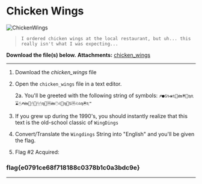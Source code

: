 # Chicken Wings
![ChickenWings](https://i.imgur.com/dHVyLGU.png)
>     I ordered chicken wings at the local restaurant, but uh... this really isn't what I was expecting...  

**Download the file(s) below.**
**Attachments:** [chicken_wings](https://huntress.ctf.games/files/e1b6c6e6b1d8b16e21f9d1ad3ef9afb3/chicken_wings?token=eyJ1c2VyX2lkIjozMDU4LCJ0ZWFtX2lkIjo0MzQsImZpbGVfaWQiOjE5fQ.ZSTm-g.wDPOJ5fGNamX_f17BL2yRorIjig)

-----

1. Download the *chicken_wings* file

2. Open the `chicken_wings` file in a text editor. 


	2a. You'll be greeted with the following string of symbols:
	```♐●♋♑❀♏📁🖮🖲📂♍♏⌛🖰♐🖮📂🖰📂🖰🖰♍📁🗏🖮🖰♌📂♍📁♋🗏♌♎♍🖲♏❝```

3. If you grew up during the 1990's, you should instantly realize that this text is the old-school classic of ```WingDings```

4. Convert/Translate the ```Wingdings``` String into "English" and you'll be given the flag.

5. Flag #2 Acquired:

### flag{e0791ce68f718188c0378b1c0a3bdc9e}

-----

